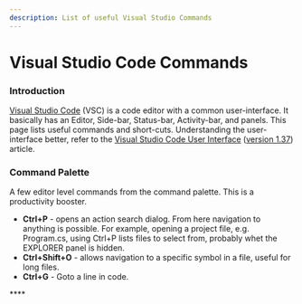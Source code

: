 ```yaml
---
description: List of useful Visual Studio Commands
---
```


# Visual Studio Code Commands

### Introduction

[Visual Studio Code](https://code.visualstudio.com/docs/getstarted/userinterface) \(VSC\) is a code editor with a common user-interface.  It basically has an Editor, Side-bar, Status-bar, Activity-bar, and panels.  This page lists useful commands and short-cuts.  Understanding the user-interface better, refer to the [Visual Studio Code User Interface](https://code.visualstudio.com/docs/getstarted/userinterface) \([version 1.37](https://code.visualstudio.com/updates/v1_37)\) article.

### Command Palette

A few editor level commands from the command palette.  This is a productivity booster.

* **Ctrl+P** - opens an action search dialog.  From here navigation to anything is possible.  For example, opening a project file, e.g. Program.cs, using Ctrl+P lists files to select from, probably whet the EXPLORER panel is hidden.
* **Ctrl+Shift+O** - allows navigation to a specific symbol in a file, useful for long files.
* **Ctrl+G** - Goto a line in code.

\*\*\*\*

